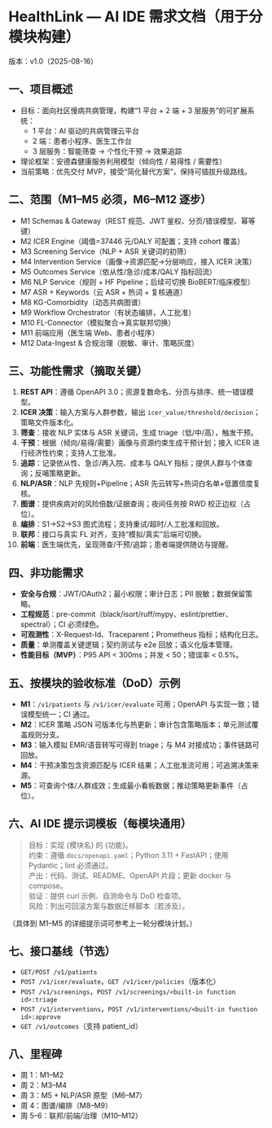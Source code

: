 # HealthLink — AI IDE 需求文档（用于分模块构建）
版本：v1.0（2025-08-16）

## 一、项目概述
- 目标：面向社区慢病共病管理，构建“1 平台 + 2 端 + 3 层服务”的可扩展系统：
  - 1 平台：AI 驱动的共病管理云平台
  - 2 端：患者小程序、医生工作台
  - 3 层服务：智能筛查 → 个性化干预 → 效果追踪
- 理论框架：安德森健康服务利用模型（倾向性 / 易得性 / 需要性）
- 当前策略：优先交付 MVP，接受“简化替代方案”，保持可插拔升级路线。

## 二、范围（M1–M5 必须，M6–M12 逐步）
- M1 Schemas & Gateway（REST 规范、JWT 鉴权、分页/错误模型、幂等键）
- M2 ICER Engine（阈值=37446 元/DALY 可配置；支持 cohort 覆盖）
- M3 Screening Service（NLP + ASR 关键词的初筛）
- M4 Intervention Service（画像→资源匹配→分层响应，接入 ICER 决策）
- M5 Outcomes Service（依从性/急诊/成本/QALY 指标回流）
- M6 NLP Service（规则 + HF Pipeline；后续可切换 BioBERT/临床模型）
- M7 ASR + Keywords（云 ASR + 热词 + 复核通道）
- M8 KG-Comorbidity（动态共病图谱）
- M9 Workflow Orchestrator（有状态编排，人工批准）
- M10 FL-Connector（模拟聚合→真实联邦切换）
- M11 前端应用（医生端 Web、患者小程序）
- M12 Data-Ingest & 合规治理（脱敏、审计、策略灰度）

## 三、功能性需求（摘取关键）
1. **REST API**：遵循 OpenAPI 3.0；资源复数命名、分页与排序、统一错误模型。
2. **ICER 决策**：输入方案与人群参数，输出 `icer_value/threshold/decision`；策略文件版本化。
3. **筛查**：接收 NLP 实体与 ASR 关键词，生成 triage（低/中/高），触发干预。
4. **干预**：根据（倾向/易得/需要）画像与资源约束生成干预计划；接入 ICER 进行经济性约束；支持人工批准。
5. **追踪**：记录依从性、急诊/再入院、成本与 QALY 指标；提供人群与个体查询；反哺策略更新。
6. **NLP/ASR**：NLP 先规则+Pipeline；ASR 先云转写+热词白名单+低置信度复核。
7. **图谱**：提供疾病对的风险倍数/证据查询；夜间任务按 RWD 校正边权（占位）。
8. **编排**：S1→S2→S3 图式流程；支持重试/超时/人工批准和回放。
9. **联邦**：接口与真实 FL 对齐，支持“模拟/真实”后端可切换。
10. **前端**：医生端优先，呈现筛查/干预/追踪；患者端提供随访与提醒。

## 四、非功能需求
- **安全与合规**：JWT/OAuth2；最小权限；审计日志；PII 脱敏；数据保留策略。
- **工程规范**：pre-commit（black/isort/ruff/mypy、eslint/prettier、spectral）；CI 必须绿色。
- **可观测性**：X-Request-Id、Traceparent；Prometheus 指标；结构化日志。
- **质量**：单测覆盖关键逻辑；契约测试与 e2e 回放；语义化版本管理。
- **性能目标（MVP）**：P95 API < 300ms；并发 < 50；错误率 < 0.5%。

## 五、按模块的验收标准（DoD）示例
- **M1**：`/v1/patients` 与 `/v1/icer/evaluate` 可用；OpenAPI 与实现一致；错误模型统一；CI 通过。
- **M2**：ICER 策略 JSON 可版本化与热更新；审计包含策略版本；单元测试覆盖规则分支。
- **M3**：输入模拟 EMR/语音转写可得到 triage；与 M4 对接成功；事件链路可回放。
- **M4**：干预决策包含资源匹配与 ICER 结果；人工批准流可用；可追溯决策来源。
- **M5**：可查询个体/人群成效；生成最小看板数据；推动策略更新事件（占位）。

## 六、AI IDE 提示词模板（每模块通用）
> 目标：实现 {模块名} 的 {功能}。  
> 约束：遵循 `docs/openapi.yaml`；Python 3.11 + FastAPI；使用 Pydantic；lint 必须通过。  
> 产出：代码、测试、README、OpenAPI 片段；更新 docker 与 compose。  
> 验证：提供 curl 示例、自测命令与 DoD 检查项。  
> 风险：列出可回滚方案与数据迁移脚本（若涉及）。

（具体到 M1–M5 的详细提示词可参考上一轮分模块计划。）

## 七、接口基线（节选）
- `GET/POST /v1/patients`
- `POST /v1/icer/evaluate`，`GET /v1/icer/policies`（版本化）
- `POST /v1/screenings`，`POST /v1/screenings/<built-in function id>:triage`
- `POST /v1/interventions`，`POST /v1/interventions/<built-in function id>:approve`
- `GET /v1/outcomes`（支持 patient_id）

## 八、里程碑
- 周 1：M1–M2
- 周 2：M3–M4
- 周 3：M5 + NLP/ASR 原型（M6–M7）
- 周 4：图谱/编排（M8–M9）
- 周 5–6：联邦/前端/治理（M10–M12）